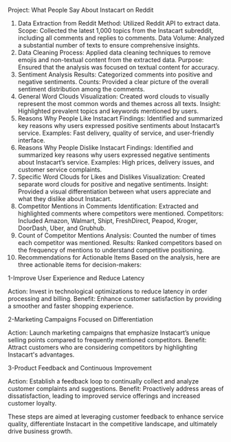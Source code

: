 Project: What People Say About Instacart on Reddit
1) Data Extraction from Reddit
Method: Utilized Reddit API to extract data.
Scope: Collected the latest 1,000 topics from the Instacart subreddit, including all comments and replies to comments.
Data Volume: Analyzed a substantial number of texts to ensure comprehensive insights.
2) Data Cleaning
Process: Applied data cleaning techniques to remove emojis and non-textual content from the extracted data.
Purpose: Ensured that the analysis was focused on textual content for accuracy.
3) Sentiment Analysis
Results: Categorized comments into positive and negative sentiments.
Counts: Provided a clear picture of the overall sentiment distribution among the comments.
4) General Word Clouds
Visualization: Created word clouds to visually represent the most common words and themes across all texts.
Insight: Highlighted prevalent topics and keywords mentioned by users.
5) Reasons Why People Like Instacart
Findings: Identified and summarized key reasons why users expressed positive sentiments about Instacart’s service.
Examples: Fast delivery, quality of service, and user-friendly interface.
6) Reasons Why People Dislike Instacart
Findings: Identified and summarized key reasons why users expressed negative sentiments about Instacart’s service.
Examples: High prices, delivery issues, and customer service complaints.
7) Specific Word Clouds for Likes and Dislikes
Visualization: Created separate word clouds for positive and negative sentiments.
Insight: Provided a visual differentiation between what users appreciate and what they dislike about Instacart.
8) Competitor Mentions in Comments
Identification: Extracted and highlighted comments where competitors were mentioned.
Competitors: Included Amazon, Walmart, Shipt, FreshDirect, Peapod, Kroger, DoorDash, Uber, and Grubhub.
9) Count of Competitor Mentions
Analysis: Counted the number of times each competitor was mentioned.
Results: Ranked competitors based on the frequency of mentions to understand competitive positioning.
10) Recommendations for Actionable Items
Based on the analysis, here are three actionable items for decision-makers:

1-Improve User Experience and Reduce Latency

Action: Invest in technological optimizations to reduce latency in order processing and billing.
Benefit: Enhance customer satisfaction by providing a smoother and faster shopping experience.

2-Marketing Campaigns Focused on Differentiation

Action: Launch marketing campaigns that emphasize Instacart’s unique selling points compared to frequently mentioned competitors.
Benefit: Attract customers who are considering competitors by highlighting Instacart's advantages.

3-Product Feedback and Continuous Improvement

Action: Establish a feedback loop to continually collect and analyze customer complaints and suggestions.
Benefit: Proactively address areas of dissatisfaction, leading to improved service offerings and increased customer loyalty.

These steps are aimed at leveraging customer feedback to enhance service quality, differentiate Instacart in the competitive landscape, and ultimately drive business growth.
